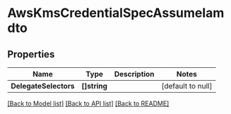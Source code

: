 # AwsKmsCredentialSpecAssumeIamdto

## Properties
Name | Type | Description | Notes
------------ | ------------- | ------------- | -------------
**DelegateSelectors** | **[]string** |  | [default to null]

[[Back to Model list]](../README.md#documentation-for-models) [[Back to API list]](../README.md#documentation-for-api-endpoints) [[Back to README]](../README.md)

